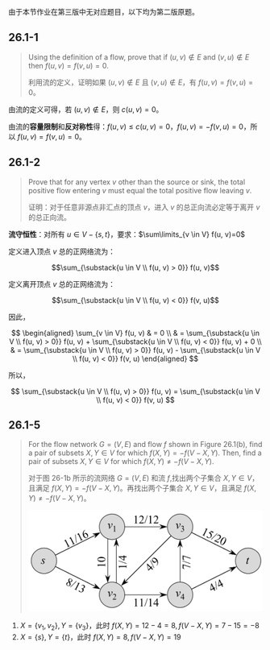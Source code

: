 由于本节作业在第三版中无对应题目，以下均为第二版原题。

## 26.1-1

> Using the definition of a flow, prove that if $(u, v) \notin E$ and $(v, u) \notin E$ then $f(u, v) = f(v, u) = 0$.
>
> 利用流的定义，证明如果 $(u, v) \notin E$ 且 $(v, u) \notin E$，有 $f(u, v) = f(v, u) = 0$。

由流的定义可得，若 $(u, v) \notin E$，则 $c(u, v) = 0$。

由流的**容量限制**和**反对称性**得：$f(u, v) \leq c(u, v) = 0$，$f(u, v) = -f(v, u) = 0$，所以 $f(u, v) = f(v, u) = 0$。

## 26.1-2

> Prove that for any vertex $v$ other than the source or sink, the total positive flow entering $v$ must equal the total positive flow leaving $v$.
>
> 证明：对于任意非源点非汇点的顶点 $v$，进入 $v$ 的总正向流必定等于离开 $v$ 的总正向流。

**流守恒性**：对所有 $u \in V - \{s, t\}$，要求：$\sum\limits_{v \in V} f(u, v)=0$

定义进入顶点 $v$ 总的正网络流为：

$$\sum_{\substack{u \in V \\ f(u, v) > 0}} f(u, v)$$

定义离开顶点 $v$ 总的正网络流为：

$$\sum_{\substack{u \in V \\ f(u, v) < 0}} f(v, u)$$

因此，

$$
\begin{aligned}
\sum_{v \in V} f(u, v) & = 0 \\
                              & = \sum_{\substack{u \in V \\ f(u, v) > 0}} f(u, v) + \sum_{\substack{u \in V \\ f(u, v) < 0}} f(u, v) + 0 \\
                              & = \sum_{\substack{u \in V \\ f(u, v) > 0}} f(u, v) - \sum_{\substack{u \in V \\ f(u, v) < 0}} f(v, u)
\end{aligned}
$$

所以，

$$
\sum_{\substack{u \in V \\ f(u, v) > 0}} f(u, v) = \sum_{\substack{u \in V \\ f(u, v) < 0}} f(v, u)
$$

## 26.1-5

> For the flow network $G = (V, E)$ and flow $f$ shown in Figure 26.1(b), find a pair of subsets $X, Y \in V$ for which $f(X, Y) = −f(V − X, Y)$. Then, find a pair of subsets $X, Y \in V$ for which $f(X, Y) \ne −f(V − X, Y)$.
>
> 对于图 26-1b 所示的流网络 $G = (V, E)$ 和流 $f$,找出两个子集合 $X, Y \in V$，且满足 $f(X, Y) = −f(V − X, Y)$。再找出两个子集合 $X, Y \in V$，且满足 $f(X, Y) \ne −f(V − X, Y)$。
>
> ![](_images/task-15-1.png ':size=50%')

1. $X = \{v_1, v_2\}, Y = \{v_3\}$，此时 $f(X, Y) = 12 - 4 = 8, f(V − X, Y) = 7 - 15 = -8$
2. $X = \{s\}, Y = \{t\}$，此时 $f(X, Y) = 8, f(V − X, Y) = 19$